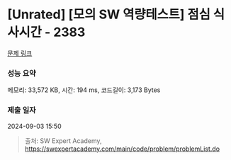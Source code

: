# [Unrated] [모의 SW 역량테스트] 점심 식사시간 - 2383 

[문제 링크](https://swexpertacademy.com/main/code/problem/problemDetail.do?contestProbId=AV5-BEE6AK0DFAVl) 

### 성능 요약

메모리: 33,572 KB, 시간: 194 ms, 코드길이: 3,173 Bytes

### 제출 일자

2024-09-03 15:50



> 출처: SW Expert Academy, https://swexpertacademy.com/main/code/problem/problemList.do